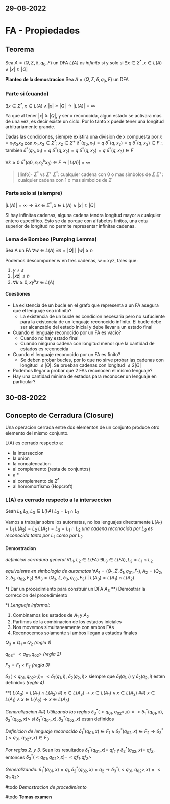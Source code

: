 29-08-2022
---
# FA - Propiedades
## Teorema
Sea $A = (Q, \Sigma, \delta, q_0, F)$ un DFA
*L(A) es infinito*
si y solo si $\exists x \in \Sigma^*, x \in L(A) \wedge |x| \ge |Q|$

**Planteo de la demostracion**
Sea $A = (Q, \Sigma, \delta, q_0, F)$ un DFA

### Parte si (cuando)
$\exists x \in \Sigma^*, x \in L(A) \wedge |x| \ge |Q| \rightarrow |L(A)| = \infty$

Ya que al tener $|x| \ge |Q|$, y ser x reconocida, algun estado se activara mas de una vez, es decir existe un ciclo. Por lo tanto x puede tener una longitud arbitrariamente grande.

Dadas las condiciones, siempre existira una division de x compuesta por $x = x_1x_2x_3$ con $x_1,x_3 \in \Sigma^*; x_2 \in \Sigma^+$
$\delta^*(q_0, x_1) = q$
$\delta^*(q, x_2) = q$
$\delta^*(q, x_3) \in F$
$\therefore$ tambien
$\delta^*(q_0, x_1) = q$
$\delta^*(q, x_2) = q$
$\delta^*(q, x_2) = q$
$\delta^*(q, x_3) \in F$

$\forall k \ge 0 \ \delta^*(q0, x_1x_2^kx_3) \in F \rightarrow |L(A)| = \infty$

> [!info]- $\Sigma^*$ vs $\Sigma^+$
> $\Sigma^*$: cualquier cadena con 0 o mas simbolos de $\Sigma$
> $\Sigma^+$: cualquier cadena con 1 o mas simbolos de $\Sigma$

### Parte solo si (siempre)
$|L(A)| = \infty \rightarrow \exists x \in \Sigma^*, x \in L(A) \wedge |x| \ge |Q|$

Si hay infinitas cadenas, alguna cadena tendra longitud mayor a cualquier entero especifico. Esto se da porque con alfabetos finitos, una cota superior de longitud no permite representar infinitas cadenas.

### Lema de Bombeo (Pumping Lemma)
Sea A un FA
$\forall w \in L(A) \ \exists n = |Q| \ | \ |w| \ge n$

Podemos descomponer w en tres cadenas, w = xyz, tales que:
1. $y \ne \varepsilon$
2. $|xz| \le n$
3. $\forall k \ge 0, xy^kz \in L(A)$

#### Cuestiones
- La existencia de un bucle en el grafo que representa a un FA asegura que el lenguaje sea infinito?
	- La existencia de un bucle es condicion necesaria pero no sufuciente para la existencia de un lenguaje reconocido infinito. 
	  El bucle debe ser alcanzable del estado inicial y debe llevar a un estado final
- Cuando el lenguaje reconocido por un FA es vacio?
	- Cuando no hay estado final
	- Cuando ninguna cadena con longitud menor que la cantidad de estados es reconocida
- Cuando el lenguaje reconocido por un FA es finito?
	- Se deben probar bucles, por lo que no sirve probar las cadenas con longitud $\le |Q|$. Se prueban cadenas con longitud $\le 2|Q|$
- Podemos llegar a probar que 2 FAs reconocen el mismo lenguaje?
- Hay una cantidad minima de estados para reconocer un lenguaje en particular?

30-08-2022
---
## Concepto de Cerradura (Closure)
Una operacion cerrada entre dos elementos de un conjunto produce otro elemento del mismo conjunto.

L(A) es cerrado respecto a:
- la interseccion
- la union
- la concatencation
- al complemento (resta de conjuntos)
- a *
- al complemento de $\Sigma^*$
- al homomorfismo (Hopcroft)

### L(A) es cerrado respecto a la interseccion
Sean $L_1, L_2, L_3 \in L(FA)$
$L_3 = L_1 \cap L_2$

Vamos a trabajar sobre los automatas, no los lenguajes directamente
$L(A_1) = L_1$
$L(A_2) = L_2$
$L(A_3) = L_3 = L_1 \cap L_2$ *una cadena reconocida por $L_3$ es reconocida tanto por $L_1$ como por $L_2$*

#### Demostracion
*definicion cerradura general*
$\forall L_1, L_2 \in L(FA)$
$\exists L_3 \in L(FA), L_3 = L_1 \cap L_2$

*equivalente en simbologia de automatas*
$\forall A_1 = (Q_1, \Sigma, \delta_1, q_{01}, F_1), A_2 = (Q_2, \Sigma, \delta_2, q_{02}, F_2)$
$\exists A_3 = (Q_3, \Sigma, \delta_3, q_{03}, F_3) \ | \ L(A_3) = L(A_1) \cap L(A_2)$

\*) Dar un procedimiento para construir un DFA $A_3$
\*\*) Demostrar la correccion del procedimiento

\*) *Lenguaje informal:*
1. Combinamos los estados de $A_1$ y $A_2$
2. Partimos de la combinacion de los estados iniciales
3. Nos movemos simultaneamente con ambos FAs
4. Reconocemos solamente si ambos llegan a estados finales

$Q_3 = Q_1 \times Q_2$ *(regla 1)*

$q_{03} = \ <q_{01}, q_{02}>$ *(regla 2)*

$F_3 = F_1 \times F_2$ *(regla 3)*

$\delta_3(<q_{01}, q_{02}>, i) = \ <\delta_1(q_1, i),\ \delta_2(q_2, i)>$ siempre que $\delta_1(q_1, i)$ y $\delta_2(q_2, i)$ esten definidos *(regla 4)*

\*\*)
$L(A_3) = L(A_1) \cap L(A_2)$
\#) $x \in L(A_3) \rightarrow x \in L(A_1) \wedge x \in L(A_2)$
\#\#) $x \in L(A_1) \wedge x \in L(A_2) \rightarrow x \in L(A_3)$

*Generalizacion*
\#\#) *Utilizando las reglas*
$\delta^*_3(<q_{01}, q_{02}>, x) = <\delta_1^*(q_{01}, x), \delta_2^*(q_{02}, x)>$
si $\delta_1^*(q_{01}, x), \delta_2^*(q_{02}, x)$ estan definidos

*Definicion de lenguaje reconocido*
$\delta_1^*(q_{01}, x) \in F_1 \wedge \delta_2^*(q_{02}, x) \in F_2 \rightarrow \delta^*_3(<q_{01}, q_{02}>, x) \in F_3$

*Por reglas 2. y 3.*
Sean los resultados $\delta_1^*(q_{01}, x) =$ *$qf_1$* y $\delta_2^*(q_{02}, x) =$ *$qf_2$*, entonces $\delta^*_3(<q_{01}, q_{02}>, x) =$*$<qf_1, qf_2>$*

*Generalizando:*
$\delta_1^*(q_{01}, x) = q_1, \delta_2^*(q_{02}, x) = q_2 \rightarrow \delta^*_3(<q_{01}, q_{02}>, x) = <q_1, q_2>$

#todo *Demostracion de procedimiento*

#todo **Temas examen**
